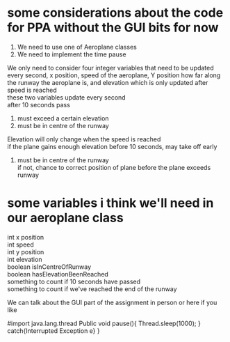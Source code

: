 # some considerations about the code for PPA without the GUI bits for now
1. We need to use one of Aeroplane classes
2. We need to implement the time pause

We only need to consider four integer variables that need to be updated every second, x position, speed of the aeroplane, Y position how far along the runway the aeroplane is, and elevation which is only updated after speed is reached <br />
  these two variables update every second <br />
  after 10 seconds pass <br />
  1. must exceed a certain elevation
  2. must be in centre of the runway

Elevation will only change when the speed is reached <br />
if the plane gains enough elevation before 10 seconds, may take off early <br />
   1. must be in centre of the runway <br />
      if not, chance to correct position of plane before the plane exceeds runway <br />
        
# some variables i think we'll need in our aeroplane class <br />
 int x position <br />
 int speed <br />
 int y position <br />
 int elevation <br />
 boolean isInCentreOfRunway <br />
 boolean hasElevationBeenReached <br />
 something to count if 10 seconds have passed <br />
 something to count if we've reached the end of the runway <br />
 
 
 We can talk about the GUI part of the assignment in person or here if you like

#import java.lang.thread
Public void pause(){
  Thread.sleep(1000);
} catch{Interrupted Exception e}
}
